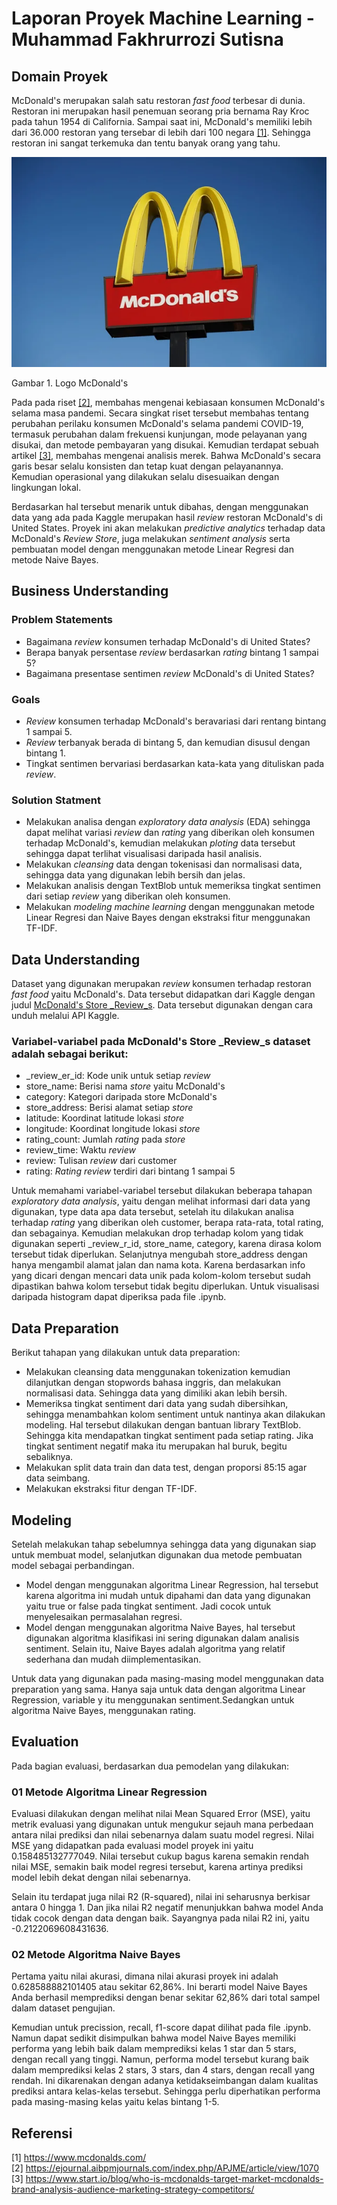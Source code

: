 # Laporan Proyek Machine Learning - Muhammad Fakhrurrozi Sutisna

## Domain Proyek

McDonald's merupakan salah satu restoran _fast food_ terbesar di dunia. Restoran ini merupakan hasil penemuan seorang pria bernama Ray Kroc pada tahun 1954 di California. Sampai saat ini, McDonald's memiliki lebih dari 36.000 restoran yang tersebar di lebih dari 100 negara [[1]](https://www.mcdonalds.com/us/en-us/about-us/about-us.html). Sehingga restoran ini sangat terkemuka dan tentu banyak orang yang tahu. 

![mcdonald](https://github.com/mfakhru/mcdonalds-review-analytics/blob/main/pict/mcdonald.jpg)

Gambar 1. Logo McDonald's

Pada pada riset [[2]](https://ejournal.aibpmjournals.com/index.php/APJME/article/view/1070), membahas mengenai kebiasaan konsumen McDonald's selama masa pandemi. Secara singkat riset tersebut membahas tentang perubahan perilaku konsumen McDonald's selama pandemi COVID-19, termasuk perubahan dalam frekuensi kunjungan, mode pelayanan yang disukai, dan metode pembayaran yang disukai. Kemudian terdapat sebuah artikel [[3]](https://www.start.io/blog/who-is-mcdonalds-target-market-mcdonalds-brand-analysis-audience-marketing-strategy-competitors/), membahas mengenai analisis merek. Bahwa McDonald's secara garis besar selalu konsisten dan tetap kuat dengan pelayanannya. Kemudian operasional yang dilakukan selalu disesuaikan dengan lingkungan lokal. 

Berdasarkan hal tersebut menarik untuk dibahas, dengan menggunakan data yang ada pada Kaggle merupakan hasil _review_ restoran McDonald's di United States. Proyek ini akan melakukan _predictive analytics_ terhadap data McDonald's _Review Store_, juga melakukan _sentiment analysis_ serta pembuatan model dengan menggunakan metode Linear Regresi dan metode Naive Bayes. 


## Business Understanding

### Problem Statements
- Bagaimana _review_ konsumen terhadap McDonald's di United States?
- Berapa banyak persentase _review_ berdasarkan _rating_ bintang 1 sampai 5?
- Bagaimana presentase sentimen _review_ McDonald's di United States?

### Goals
- _Review_ konsumen terhadap McDonald's beravariasi dari rentang bintang 1 sampai 5.
- _Review_ terbanyak berada di bintang 5, dan kemudian disusul dengan bintang 1.
- Tingkat sentimen bervariasi berdasarkan kata-kata yang dituliskan pada _review_.

### Solution Statment
- Melakukan analisa dengan _exploratory data analysis_ (EDA) sehingga dapat melihat variasi _review_ dan _rating_ yang diberikan oleh konsumen terhadap McDonald's, kemudian melakukan _ploting_ data tersebut sehingga dapat terlihat visualisasi daripada hasil analisis.
- Melakukan _cleansing_ data dengan tokenisasi dan normalisasi data, sehingga data yang digunakan lebih bersih dan jelas.
- Melakukan analisis dengan TextBlob untuk memeriksa tingkat sentimen dari setiap _review_ yang diberikan oleh konsumen.
- Melakukan _modeling machine learning_ dengan menggunakan metode Linear Regresi dan Naive Bayes dengan ekstraksi fitur menggunakan TF-IDF.

## Data Understanding
Dataset yang digunakan merupakan _review_ konsumen terhadap restoran _fast food_ yaitu McDonald's. Data tersebut didapatkan dari Kaggle dengan judul [McDonald's Store _Review_s](https://www.kaggle.com/datasets/nelgiriyewithana/mcdonalds-store-_review_s). Data tersebut digunakan dengan cara unduh melalui API Kaggle.


### Variabel-variabel pada McDonald's Store _Review_s dataset adalah sebagai berikut:
- _review_er_id: Kode unik untuk setiap _review_
- store_name: Berisi nama _store_ yaitu McDonald's
- category: Kategori daripada store McDonald's
- store_address: Berisi alamat setiap _store_
- latitude: Koordinat latitude lokasi _store_
- longitude: Koordinat longitude lokasi _store_
- rating_count: Jumlah _rating_ pada _store_
- review_time: Waktu _review_
- review: Tulisan _review_ dari customer
- rating: _Rating review_ terdiri dari bintang 1 sampai 5

Untuk memahami variabel-variabel tersebut dilakukan beberapa tahapan _exploratory data analysis_, yaitu dengan melihat informasi dari data yang digunakan, type data apa data tersebut, setelah itu dilakukan analisa terhadap _rating_ yang diberikan oleh customer, berapa rata-rata, total rating, dan sebagainya. Kemudian melakukan drop terhadap kolom yang tidak digunakan seperti _review_r_id, store_name, category, karena dirasa kolom tersebut tidak diperlukan. Selanjutnya mengubah store_address dengan hanya mengambil alamat jalan dan nama kota. Karena berdasarkan info yang dicari dengan mencari data unik pada kolom-kolom tersebut sudah dipastikan bahwa kolom tersebut tidak begitu diperlukan. Untuk visualisasi daripada histogram dapat diperiksa pada file .ipynb.

## Data Preparation
Berikut tahapan yang dilakukan untuk data preparation:
- Melakukan cleansing data menggunakan tokenization kemudian dilanjutkan dengan stopwords bahasa inggris, dan melakukan normalisasi data. Sehingga data yang dimiliki akan lebih bersih.
- Memeriksa tingkat sentiment dari data yang sudah dibersihkan, sehingga menambahkan kolom sentiment untuk nantinya akan dilakukan modeling. Hal tersebut dilakukan dengan bantuan library TextBlob. Sehingga kita mendapatkan tingkat sentiment pada setiap rating. Jika tingkat sentiment negatif maka itu merupakan hal buruk, begitu sebaliknya.
- Melakukan split data train dan data test, dengan proporsi 85:15 agar data seimbang.
- Melakukan ekstraksi fitur dengan TF-IDF.

## Modeling
Setelah melakukan tahap sebelumnya sehingga data yang digunakan siap untuk membuat model, selanjutkan digunakan dua metode pembuatan model sebagai perbandingan.

- Model dengan menggunakan algoritma Linear Regression, hal tersebut karena algoritma ini mudah untuk dipahami dan data yang digunakan yaitu true or false pada tingkat sentiment. Jadi cocok untuk menyelesaikan permasalahan regresi.
- Model dengan menggunakan algoritma Naive Bayes, hal tersebut digunakan algoritma klasifikasi ini sering digunakan dalam analisis sentiment. Selain itu, Naive Bayes adalah algoritma yang relatif sederhana dan mudah diimplementasikan.

Untuk data yang digunakan pada masing-masing model menggunakan data preparation yang sama. Hanya saja untuk data dengan algoritma Linear Regression, variable y itu menggunakan sentiment.Sedangkan untuk algoritma Naive Bayes, menggunakan rating.

## Evaluation
Pada bagian evaluasi, berdasarkan dua pemodelan yang dilakukan:
### 01 Metode Algoritma Linear Regression
Evaluasi dilakukan dengan melihat nilai Mean Squared Error (MSE), yaitu metrik evaluasi yang digunakan untuk mengukur sejauh mana perbedaan antara nilai prediksi dan nilai sebenarnya dalam suatu model regresi. Nilai MSE yang didapatkan pada evaluasi model proyek ini yaitu 0.158485132777049. Nilai tersebut cukup bagus karena semakin rendah nilai MSE, semakin baik model regresi tersebut, karena artinya prediksi model lebih dekat dengan nilai sebenarnya.

Selain itu terdapat juga nilai R2 (R-squared), nilai ini seharusnya berkisar antara 0 hingga 1. Dan jika nilai R2 negatif menunjukkan bahwa model Anda tidak cocok dengan data dengan baik. Sayangnya pada nilai R2 ini, yaitu -0.2122069608431636.

### 02 Metode Algoritma Naive Bayes
Pertama yaitu nilai akurasi, dimana nilai akurasi proyek ini adalah 0.628588882101405 atau sekitar 62,86%. Ini berarti model Naive Bayes Anda berhasil memprediksi dengan benar sekitar 62,86% dari total sampel dalam dataset pengujian.

Kemudian untuk precission, recall, f1-score dapat dilihat pada file .ipynb. Namun dapat sedikit disimpulkan bahwa model Naive Bayes memiliki performa yang lebih baik dalam memprediksi kelas 1 star dan 5 stars, dengan recall yang tinggi. Namun, performa model tersebut kurang baik dalam memprediksi kelas 2 stars, 3 stars, dan 4 stars, dengan recall yang rendah. Ini dikarenakan dengan adanya ketidakseimbangan dalam kualitas prediksi antara kelas-kelas tersebut. Sehingga perlu diperhatikan performa pada masing-masing kelas yaitu kelas bintang 1-5.

## Referensi
[1] https://www.mcdonalds.com/  
[2] https://ejournal.aibpmjournals.com/index.php/APJME/article/view/1070   
[3] https://www.start.io/blog/who-is-mcdonalds-target-market-mcdonalds-brand-analysis-audience-marketing-strategy-competitors/
